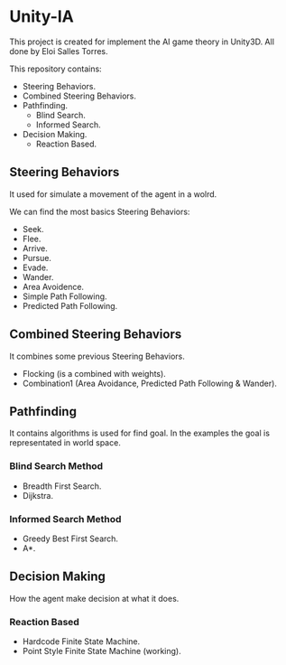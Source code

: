 # Unity-IA
This project is created for implement the AI game theory in Unity3D. All done by Eloi Salles Torres.

This repository contains:
* Steering Behaviors.
* Combined Steering Behaviors.
* Pathfinding.
  * Blind Search.
  * Informed Search.
* Decision Making.
  * Reaction Based.

## Steering Behaviors
It used for simulate a movement of the agent in a wolrd. 

We can find the most basics Steering Behaviors:
* Seek.
* Flee.
* Arrive.
* Pursue.
* Evade.
* Wander.
* Area Avoidence.
* Simple Path Following.
* Predicted Path Following.

## Combined Steering Behaviors
It combines some previous Steering Behaviors.

* Flocking (is a combined with weights).
* Combination1 (Area Avoidance, Predicted Path Following & Wander).

## Pathfinding
It contains algorithms is used for find goal. In the examples the goal is representated in world space.

### Blind Search Method

* Breadth First Search.
* Dijkstra.

### Informed Search Method

* Greedy Best First Search.
* A*.

## Decision Making
How the agent make decision at what it does.

### Reaction Based
* Hardcode Finite State Machine.
* Point Style Finite State Machine (working).
